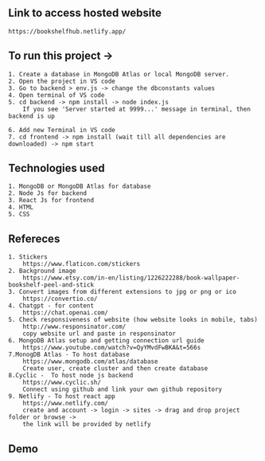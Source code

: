 ## Link to access hosted website
    https://bookshelfhub.netlify.app/

## To run this project ->
    1. Create a database in MongoDB Atlas or local MongoDB server.
    2. Open the project in VS code
    3. Go to backend > env.js -> change the dbconstants values
    4. Open terminal of VS code
    5. cd backend -> npm install -> node index.js
        If you see 'Server started at 9999...' message in terminal, then backend is up

    6. Add new Terminal in VS code
    7. cd frontend -> npm install (wait till all dependencies are downloaded) -> npm start

## Technologies used
    1. MongoDB or MongoDB Atlas for database
    2. Node Js for backend
    3. React Js for frontend
    4. HTML
    5. CSS

## Refereces
    1. Stickers
        https://www.flaticon.com/stickers
    2. Background image
        https://www.etsy.com/in-en/listing/1226222288/book-wallpaper-bookshelf-peel-and-stick
    3. Convert images from different extensions to jpg or png or ico
        https://convertio.co/
    4. Chatgpt - for content
        https://chat.openai.com/
    5. Check responsiveness of website (how website looks in mobile, tabs)
        http://www.responsinator.com/
        copy website url and paste in responsinator
    6. MongoDB Atlas setup and getting connection url guide
        https://www.youtube.com/watch?v=QyYMvdFwBKA&t=566s
    7.MonogDB Atlas - To host database
        https://www.mongodb.com/atlas/database
        Create user, create cluster and then create database
    8.Cyclic -  To host node js backend
        https://www.cyclic.sh/
        Connect using github and link your own github repository
    9. Netlify - To host react app
        https://www.netlify.com/
        create and account -> login -> sites -> drag and drop project folder or browse ->
        the link will be provided by netlify


## Demo
